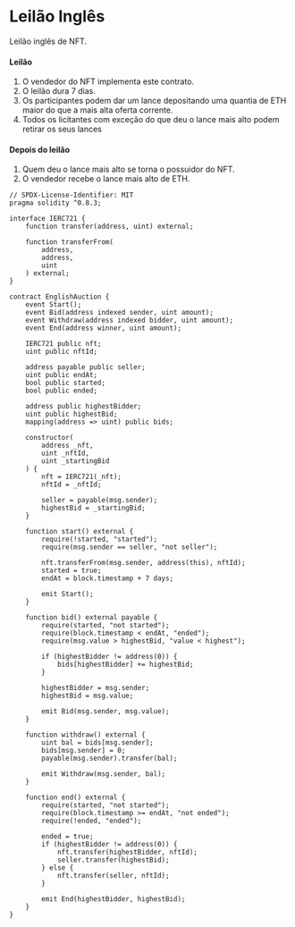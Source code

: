 # Leilão Inglês

Leilão inglês de NFT.

#### Leilão <a href="#auction" id="auction"></a>

1. O vendedor do NFT implementa este contrato.
2. O leilão dura 7 dias.
3. Os participantes podem dar um lance depositando uma quantia de ETH maior do que a mais alta oferta corrente.
4. Todos os licitantes com exceção do que deu o lance mais alto podem retirar os seus lances

#### Depois do leilão <a href="#after-the-auction" id="after-the-auction"></a>

1. Quem deu o lance mais alto se torna o possuidor do NFT.
2. O vendedor recebe o lance mais alto de ETH.

```solidity
// SPDX-License-Identifier: MIT
pragma solidity ^0.8.3;

interface IERC721 {
    function transfer(address, uint) external;

    function transferFrom(
        address,
        address,
        uint
    ) external;
}

contract EnglishAuction {
    event Start();
    event Bid(address indexed sender, uint amount);
    event Withdraw(address indexed bidder, uint amount);
    event End(address winner, uint amount);

    IERC721 public nft;
    uint public nftId;

    address payable public seller;
    uint public endAt;
    bool public started;
    bool public ended;

    address public highestBidder;
    uint public highestBid;
    mapping(address => uint) public bids;

    constructor(
        address _nft,
        uint _nftId,
        uint _startingBid
    ) {
        nft = IERC721(_nft);
        nftId = _nftId;

        seller = payable(msg.sender);
        highestBid = _startingBid;
    }

    function start() external {
        require(!started, "started");
        require(msg.sender == seller, "not seller");

        nft.transferFrom(msg.sender, address(this), nftId);
        started = true;
        endAt = block.timestamp + 7 days;

        emit Start();
    }

    function bid() external payable {
        require(started, "not started");
        require(block.timestamp < endAt, "ended");
        require(msg.value > highestBid, "value < highest");

        if (highestBidder != address(0)) {
            bids[highestBidder] += highestBid;
        }

        highestBidder = msg.sender;
        highestBid = msg.value;

        emit Bid(msg.sender, msg.value);
    }

    function withdraw() external {
        uint bal = bids[msg.sender];
        bids[msg.sender] = 0;
        payable(msg.sender).transfer(bal);

        emit Withdraw(msg.sender, bal);
    }

    function end() external {
        require(started, "not started");
        require(block.timestamp >= endAt, "not ended");
        require(!ended, "ended");

        ended = true;
        if (highestBidder != address(0)) {
            nft.transfer(highestBidder, nftId);
            seller.transfer(highestBid);
        } else {
            nft.transfer(seller, nftId);
        }

        emit End(highestBidder, highestBid);
    }
}
```
